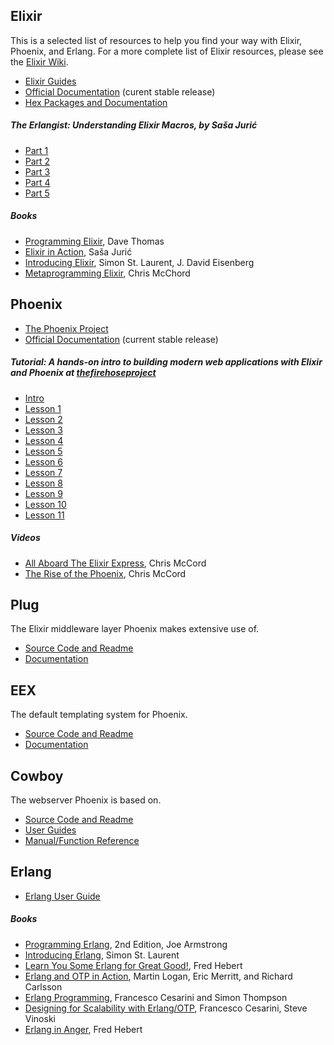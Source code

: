 ## Elixir

This is a selected list of resources to help you find your way with Elixir, Phoenix, and Erlang. For a more complete list of Elixir resources, please see the [Elixir Wiki](https://github.com/elixir-lang/elixir/wiki).

- [Elixir Guides](http://elixir-lang.org/getting_started/1.html)
- [Official Documentation](http://elixir-lang.org/docs/stable/elixir) (curent stable release)
- [Hex Packages and Documentation](https://hex.pm)

##### The Erlangist: Understanding Elixir Macros, by Saša Jurić
  - [Part 1](http://www.theerlangelist.com/2014/06/understanding-elixir-macros-part-1.html)
  - [Part 2](http://www.theerlangelist.com/2014/06/understanding-elixir-macros-part-2.html)
  - [Part 3](http://www.theerlangelist.com/2014/06/understanding-elixir-macros-part-3.html)
  - [Part 4](http://www.theerlangelist.com/2014/06/understanding-elixir-macros-part-4.html)
  - [Part 5](http://www.theerlangelist.com/2014/06/understanding-elixir-macros-part-5.html)

##### Books
  - [Programming Elixir](http://pragprog.com/book/elixir/programming-elixir), Dave Thomas
  - [Elixir in Action](http://www.manning.com/juric/), Saša Jurić
  - [Introducing Elixir](http://shop.oreilly.com/product/0636920030584.do), Simon St. Laurent, J. David Eisenberg
  - [Metaprogramming Elixir](https://pragprog.com/book/cmelixir/metaprogramming-elixir), Chris McChord

## Phoenix
- [The Phoenix Project](https://github.com/phoenixframework/phoenix)
- [Official Documentation]((http://hexdocs.pm/phoenix/)) (current stable release)

##### Tutorial: A hands-on intro to building modern web applications with Elixir and Phoenix at [thefirehoseproject](http://phoenix.thefirehoseproject.com/)
- [Intro](http://phoenix.thefirehoseproject.com/0.html)
- [Lesson 1](http://phoenix.thefirehoseproject.com/1.html)
- [Lesson 2](http://phoenix.thefirehoseproject.com/2.html)
- [Lesson 3](http://phoenix.thefirehoseproject.com/3.html)
- [Lesson 4](http://phoenix.thefirehoseproject.com/4.html)
- [Lesson 5](http://phoenix.thefirehoseproject.com/5.html)
- [Lesson 6](http://phoenix.thefirehoseproject.com/6.html)
- [Lesson 7](http://phoenix.thefirehoseproject.com/7.html)
- [Lesson 8](http://phoenix.thefirehoseproject.com/8.html)
- [Lesson 9](http://phoenix.thefirehoseproject.com/9.html)
- [Lesson 10](http://phoenix.thefirehoseproject.com/10.html)
- [Lesson 11](http://phoenix.thefirehoseproject.com/11.html)

##### Videos
  - [All Aboard The Elixir Express](http://www.confreaks.com/videos/3488-railsconf-workshop-all-aboard-the-elixir-expresse), Chris McCord
  - [The Rise of the Phoenix](http://www.confreaks.com/videos/4132-elixirconf2014-rise-of-the-phoenix-building-an-elixir-web-framework), Chris McCord

## Plug
  The Elixir middleware layer Phoenix makes extensive use of.
  - [Source Code and Readme](https://github.com/elixir-lang/plug)
  - [Documentation](http://hexdocs.pm/plug)

## EEX
  The default templating system for Phoenix.
  - [Source Code and Readme](https://github.com/elixir-lang/elixir)
  - [Documentation](http://elixir-lang.org/docs/stable/eex)

## Cowboy
  The webserver Phoenix is based on.
  - [Source Code and Readme](https://github.com/ninenines/cowboy)
  - [User Guides](http://ninenines.eu/docs/en/cowboy/1.0/guide/)
  - [Manual/Function Reference](http://ninenines.eu/docs/en/cowboy/1.0/manual/)

## Erlang
- [Erlang User Guide](http://www.erlang.org/doc/getting_started/users_guide.html)

##### Books
- [Programming Erlang](http://pragprog.com/book/jaerlang2/programming-erlang), 2nd Edition, Joe Armstrong
- [Introducing Erlang](http://shop.oreilly.com/product/0636920025818.do), Simon St. Laurent
- [Learn You Some Erlang for Great Good!](http://www.nostarch.com/erlang), Fred Hebert
- [Erlang and OTP in Action](http://www.manning.com/logan/), Martin Logan, Eric Merritt, and Richard Carlsson
- [Erlang Programming](http://shop.oreilly.com/product/9780596518189.do), Francesco Cesarini and Simon Thompson
- [Designing for Scalability with Erlang/OTP](http://shop.oreilly.com/product/0636920024149.do), Francesco Cesarini, Steve Vinoski
- [Erlang in Anger](http://www.erlang-in-anger.com/), Fred Hebert
